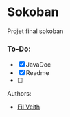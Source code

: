 # Sokoban

Projet final sokoban

### To-Do:

- [x] JavaDoc
- [x] Readme
- [ ] 

Authors:
- [Fil Veith](https://gitlab-ce.iut.u-bordeaux.fr/fveith)
